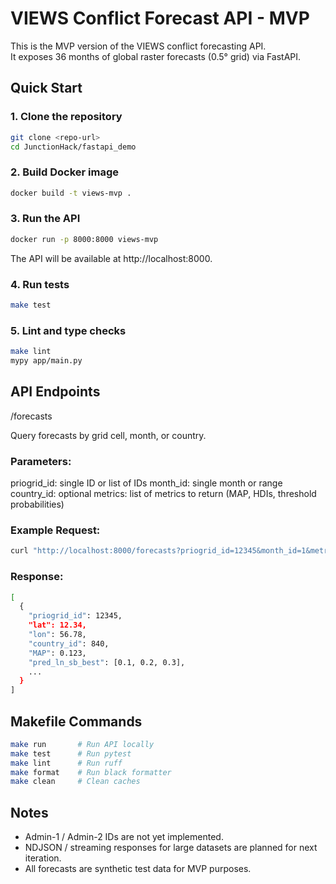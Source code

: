 # VIEWS Conflict Forecast API - MVP

This is the MVP version of the VIEWS conflict forecasting API.  
It exposes 36 months of global raster forecasts (0.5° grid) via FastAPI.

## Quick Start

### 1. Clone the repository
```bash
git clone <repo-url>
cd JunctionHack/fastapi_demo
```
### 2. Build Docker image
```bash
docker build -t views-mvp .
```
### 3. Run the API
```bash
docker run -p 8000:8000 views-mvp
```
The API will be available at http://localhost:8000.
### 4. Run tests
```bash
make test
```
### 5. Lint and type checks
```bash
make lint
mypy app/main.py
```
## API Endpoints
/forecasts

Query forecasts by grid cell, month, or country.

### Parameters:
priogrid_id: single ID or list of IDs
month_id: single month or range
country_id: optional
metrics: list of metrics to return (MAP, HDIs, threshold probabilities)
### Example Request:
```bash
curl "http://localhost:8000/forecasts?priogrid_id=12345&month_id=1&metrics=MAP,pred_ln_sb_best"
```
### Response:
```bash
[
  {
    "priogrid_id": 12345,
    "lat": 12.34,
    "lon": 56.78,
    "country_id": 840,
    "MAP": 0.123,
    "pred_ln_sb_best": [0.1, 0.2, 0.3],
    ...
  }
]
```
## Makefile Commands
```bash
make run       # Run API locally
make test      # Run pytest
make lint      # Run ruff
make format    # Run black formatter
make clean     # Clean caches
```
## Notes
- Admin-1 / Admin-2 IDs are not yet implemented.
- NDJSON / streaming responses for large datasets are planned for next iteration.
- All forecasts are synthetic test data for MVP purposes.